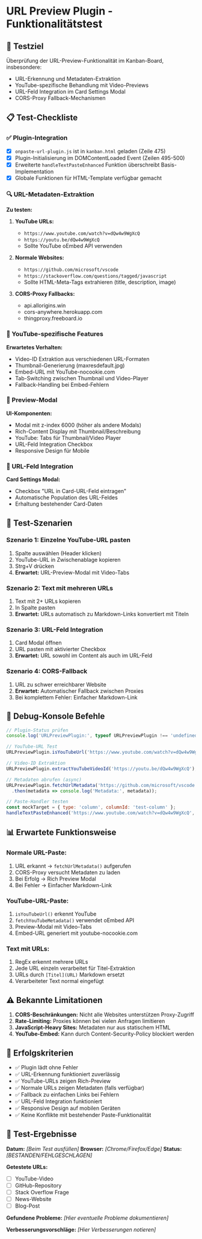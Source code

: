 # URL Preview Plugin - Funktionalitätstest

## 🎯 Testziel
Überprüfung der URL-Preview-Funktionalität im Kanban-Board, insbesondere:
- URL-Erkennung und Metadaten-Extraktion
- YouTube-spezifische Behandlung mit Video-Previews
- URL-Feld Integration im Card Settings Modal
- CORS-Proxy Fallback-Mechanismen

## 📋 Test-Checkliste

### ✅ Plugin-Integration
- [x] `onpaste-url-plugin.js` ist in `kanban.html` geladen (Zeile 475)
- [x] Plugin-Initialisierung im DOMContentLoaded Event (Zeilen 495-500)
- [x] Erweiterte `handleTextPasteEnhanced` Funktion überschreibt Basis-Implementation
- [x] Globale Funktionen für HTML-Template verfügbar gemacht

### 🔍 URL-Metadaten-Extraktion
**Zu testen:**
1. **YouTube URLs:**
   - `https://www.youtube.com/watch?v=dQw4w9WgXcQ`
   - `https://youtu.be/dQw4w9WgXcQ`
   - Sollte YouTube oEmbed API verwenden

2. **Normale Websites:**
   - `https://github.com/microsoft/vscode`
   - `https://stackoverflow.com/questions/tagged/javascript`
   - Sollte HTML-Meta-Tags extrahieren (title, description, image)

3. **CORS-Proxy Fallbacks:**
   - api.allorigins.win
   - cors-anywhere.herokuapp.com
   - thingproxy.freeboard.io

### 🎥 YouTube-spezifische Features
**Erwartetes Verhalten:**
- Video-ID Extraktion aus verschiedenen URL-Formaten
- Thumbnail-Generierung (maxresdefault.jpg)
- Embed-URL mit YouTube-nocookie.com
- Tab-Switching zwischen Thumbnail und Video-Player
- Fallback-Handling bei Embed-Fehlern

### 🎨 Preview-Modal
**UI-Komponenten:**
- Modal mit z-index 6000 (höher als andere Modals)
- Rich-Content Display mit Thumbnail/Beschreibung
- YouTube: Tabs für Thumbnail/Video Player
- URL-Feld Integration Checkbox
- Responsive Design für Mobile

### 📱 URL-Feld Integration
**Card Settings Modal:**
- Checkbox "URL in Card-URL-Feld eintragen"
- Automatische Population des URL-Feldes
- Erhaltung bestehender Card-Daten

## 🧪 Test-Szenarien

### Szenario 1: Einzelne YouTube-URL pasten
1. Spalte auswählen (Header klicken)
2. YouTube-URL in Zwischenablage kopieren
3. Strg+V drücken
4. **Erwartet:** URL-Preview-Modal mit Video-Tabs

### Szenario 2: Text mit mehreren URLs
1. Text mit 2+ URLs kopieren
2. In Spalte pasten
3. **Erwartet:** URLs automatisch zu Markdown-Links konvertiert mit Titeln

### Szenario 3: URL-Feld Integration
1. Card Modal öffnen
2. URL pasten mit aktivierter Checkbox
3. **Erwartet:** URL sowohl im Content als auch im URL-Feld

### Szenario 4: CORS-Fallback
1. URL zu schwer erreichbarer Website
2. **Erwartet:** Automatischer Fallback zwischen Proxies
3. Bei komplettem Fehler: Einfacher Markdown-Link

## 🔧 Debug-Konsole Befehle

```javascript
// Plugin-Status prüfen
console.log('URLPreviewPlugin:', typeof URLPreviewPlugin !== 'undefined');

// YouTube-URL Test
URLPreviewPlugin.isYouTubeUrl('https://www.youtube.com/watch?v=dQw4w9WgXcQ');

// Video-ID Extraktion
URLPreviewPlugin.extractYouTubeVideoId('https://youtu.be/dQw4w9WgXcQ');

// Metadaten abrufen (async)
URLPreviewPlugin.fetchUrlMetadata('https://github.com/microsoft/vscode')
  .then(metadata => console.log('Metadata:', metadata));

// Paste-Handler testen
const mockTarget = { type: 'column', columnId: 'test-column' };
handleTextPasteEnhanced('https://www.youtube.com/watch?v=dQw4w9WgXcQ', mockTarget);
```

## 📊 Erwartete Funktionsweise

### Normale URL-Paste:
1. URL erkannt → `fetchUrlMetadata()` aufgerufen
2. CORS-Proxy versucht Metadaten zu laden
3. Bei Erfolg → Rich Preview Modal
4. Bei Fehler → Einfacher Markdown-Link

### YouTube-URL-Paste:
1. `isYouTubeUrl()` erkennt YouTube
2. `fetchYouTubeMetadata()` verwendet oEmbed API
3. Preview-Modal mit Video-Tabs
4. Embed-URL generiert mit youtube-nocookie.com

### Text mit URLs:
1. RegEx erkennt mehrere URLs
2. Jede URL einzeln verarbeitet für Titel-Extraktion
3. URLs durch `[Titel](URL)` Markdown ersetzt
4. Verarbeiteter Text normal eingefügt

## ⚠️ Bekannte Limitationen

1. **CORS-Beschränkungen:** Nicht alle Websites unterstützen Proxy-Zugriff
2. **Rate-Limiting:** Proxies können bei vielen Anfragen limitieren
3. **JavaScript-Heavy Sites:** Metadaten nur aus statischem HTML
4. **YouTube-Embed:** Kann durch Content-Security-Policy blockiert werden

## 🎯 Erfolgskriterien

- ✅ Plugin lädt ohne Fehler
- ✅ URL-Erkennung funktioniert zuverlässig
- ✅ YouTube-URLs zeigen Rich-Preview
- ✅ Normale URLs zeigen Metadaten (falls verfügbar)
- ✅ Fallback zu einfachen Links bei Fehlern
- ✅ URL-Feld Integration funktioniert
- ✅ Responsive Design auf mobilen Geräten
- ✅ Keine Konflikte mit bestehender Paste-Funktionalität

## 📝 Test-Ergebnisse

**Datum:** _[Beim Test ausfüllen]_
**Browser:** _[Chrome/Firefox/Edge]_
**Status:** _[BESTANDEN/FEHLGESCHLAGEN]_

**Getestete URLs:**
- [ ] YouTube-Video
- [ ] GitHub-Repository  
- [ ] Stack Overflow Frage
- [ ] News-Website
- [ ] Blog-Post

**Gefundene Probleme:**
_[Hier eventuelle Probleme dokumentieren]_

**Verbesserungsvorschläge:**
_[Hier Verbesserungen notieren]_
